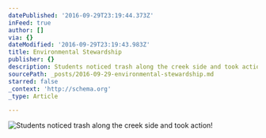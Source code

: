 ```yaml
---
datePublished: '2016-09-29T23:19:44.373Z'
inFeed: true
author: []
via: {}
dateModified: '2016-09-29T23:19:43.983Z'
title: Environmental Stewardship
publisher: {}
description: Students noticed trash along the creek side and took action!
sourcePath: _posts/2016-09-29-environmental-stewardship.md
starred: false
_context: 'http://schema.org'
_type: Article

---
```

![Students noticed trash along the creek side and took action!](https://the-grid-user-content.s3-us-west-2.amazonaws.com/a84e5625-c1ba-4e5e-8f92-36de5a6e7904.jpg)
